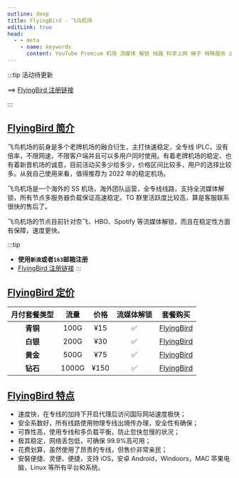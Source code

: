 ```yaml
---
outline: deep
title: FlyingBird - 飞鸟机场
editLink: true
head:
  - - meta
    - name: keywords
      content: YouTube Premium 机场 流媒体 解锁 线路 科学上网 梯子 特殊服务 出国服务 奈飞 Netflix 迪士尼 YouTube 油管 hulu 一元机场 FlyingBird Bridge the Wise HBO Max Spotify 奈飞小铺 蜜糖商店 银河录像局
---
```


:::tip 活动待更新

<!-- 忙忙碌碌，走走停停，又一年。
飞鸟感恩有你活动来咯！

1. 月/季/半年付 85折 , **`优惠码：202485`**
2. 年付8折（站内折上折，高达64折 ，**`优惠码：202480`**

<font color="#FF0000"> 活动时间：即日起至2024年1月10日23点59分 </font> -->

==> [FlyingBird 注册链接](https://fbaff01.flyb-aff01.com/auth/register?code=RZP3)

:::

## [FlyingBird 简介](https://fbaff01.flyb-aff01.com/auth/register?code=RZP3)

飞鸟机场的前身是多个老牌机场的融合衍生，主打快速稳定，全专线 IPLC，没有倍率，不限网速，不限客户端并且可以多用户同时使用。有着老牌机场的稳定、也有着新晋机场的诚意，目前活动买多少给多少，价格区间比较多，用户的选择比较多。从我自己使用来看，值得推荐为 2022 年的稳定机场。

飞鸟机场是一个海外的 SS 机场，海外团队运营，全专线线路，支持全流媒体解锁，所有节点多服务器负载保证高速稳定。TG 群里活跃度比较高，算是客服联系很快的售后了。

飞鸟机场的节点目前针对奈飞、HBO、Spotify 等流媒体解锁，而且在稳定性方面有保障，速度更快。

:::tip

- **使用`新浪`或者`163`邮箱注册**
- [FlyingBird 注册链接](https://fbaff01.flyb-aff01.com/auth/register?code=RZP3)
  :::

## [FlyingBird 定价](https://fbaff01.flyb-aff01.com/auth/register?code=RZP3)

| 月付套餐类型 | 流量  | 价格 | 流媒体解锁 |                               套餐购买                               |
| :----------: | :---: | :--: | :--------: | :------------------------------------------------------------------: |
|   **青铜**   | 100G  | ¥15  |     ✅     | [FlyingBird](https://fbaff01.flyb-aff01.com/auth/register?code=RZP3) |
|   **白银**   | 200G  | ¥30  |     ✅     | [FlyingBird](https://fbaff01.flyb-aff01.com/auth/register?code=RZP3) |
|   **黄金**   | 500G  | ¥75  |     ✅     | [FlyingBird](https://fbaff01.flyb-aff01.com/auth/register?code=RZP3) |
|   **钻石**   | 1000G | ¥150 |     ✅     | [FlyingBird](https://fbaff01.flyb-aff01.com/auth/register?code=RZP3) |

## [FlyingBird 特点](https://fbaff01.flyb-aff01.com/auth/register?code=RZP3)

- 速度快，在专线的加持下开启代理后访问国际网站速度极快；
- 安全系数好，所有线路使用物理专线出境传办理，安全性有确保；
- 可靠性高，使用专线和多负载平衡，防止忽快忽慢的状况；
- 极其稳定，网络丢包低，可确保 99.9%高可用；
- 花费划算，虽然使用了昂贵的专线，但售价非常亲民；
- 安裝便捷、灵便、便捷，支持 iOS，安卓 Android，Windoors，MAC 苹果电脑，Linux 等所有平台和系统。

